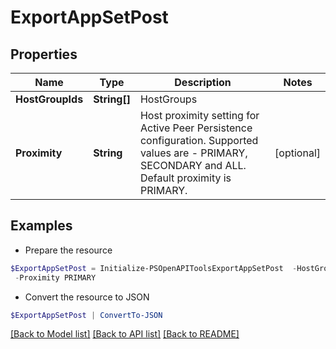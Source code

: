 # ExportAppSetPost
## Properties

Name | Type | Description | Notes
------------ | ------------- | ------------- | -------------
**HostGroupIds** | **String[]** | HostGroups | 
**Proximity** | **String** | Host proximity setting for Active Peer Persistence configuration. Supported values are - PRIMARY, SECONDARY and ALL. Default proximity is PRIMARY. | [optional] 

## Examples

- Prepare the resource
```powershell
$ExportAppSetPost = Initialize-PSOpenAPIToolsExportAppSetPost  -HostGroupIds null `
 -Proximity PRIMARY
```

- Convert the resource to JSON
```powershell
$ExportAppSetPost | ConvertTo-JSON
```

[[Back to Model list]](../README.md#documentation-for-models) [[Back to API list]](../README.md#documentation-for-api-endpoints) [[Back to README]](../README.md)

